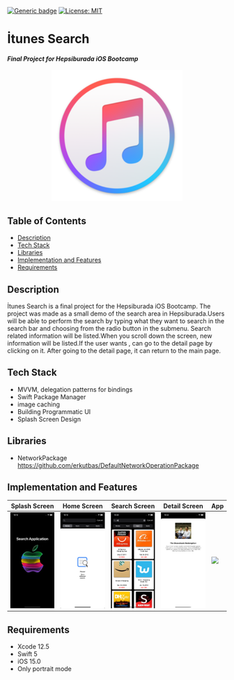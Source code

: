  [![Generic badge](https://img.shields.io/badge/Language-Swift-red.svg)](https://developer.apple.com/swift/) [![License: MIT](https://img.shields.io/badge/License-MIT-yellow.svg)](https://opensource.org/licenses/MIT)

# İtunes Search 
#### *Final Project for Hepsiburada iOS Bootcamp*

<div align="center">
  <img src="gif/itunes.png" width="300"> 
</div>

## Table of Contents
- <a href="#description">Description</a>
- <a href="#tech-stack">Tech Stack</a>
- <a href="#libraries">Libraries</a>
- <a href="#implementation-and-features">Implementation and Features</a>
- <a href="#requirements">Requirements</a>


## Description

İtunes Search is a final project for the Hepsiburada iOS Bootcamp.
The project was made as a small demo of the search area in Hepsiburada.Users will be able to perform the search by typing what they want to search in the search bar and choosing from the radio button in the submenu. Search related information will be listed.When you scroll down the screen, new information will be listed.If the user wants , can go to the detail page by clicking on it.
After going to the detail page, it can return to the main page.



## Tech Stack

* MVVM, delegation patterns for bindings 
* Swift Package Manager
* image caching
* Building Programmatic UI
* Splash Screen Design

## Libraries

* NetworkPackage https://github.com/erkutbas/DefaultNetworkOperationPackage
## Implementation and Features

| Splash Screen | Home Screen | Search Screen | Detail Screen | App |      
| --- | --- | --- | --- | --- | 
|<img src="gif/splashscreen.png" width="600"> | <img src="gif/homescreen.png" width="600"> | <img src="gif/searchscreen.png" width="600"> | <img src="gif/Detailscreen.png" width="600">| <img src="gif/itunes.gif" width="600"> | 





## Requirements

* Xcode 12.5
* Swift 5
* iOS 15.0
* Only portrait mode 

